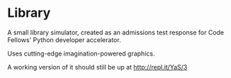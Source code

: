 Library
=======

A small library simulator, created as an admissions test response for
    Code Fellows' Python developer accelerator.
    
Uses cutting-edge imagination-powered graphics. 

A working version of it should still be up at http://repl.it/YaS/3
